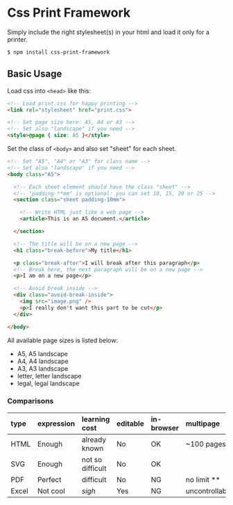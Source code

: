 # Css Print Framework

Simply include the right stylesheet(s) in your html and load it only for a printer.

```bash
$ npm install css-print-framework
```

## Basic Usage

Load css into `<head>` like this:

```html
<!-- Load print.css for happy printing -->
<link rel="stylesheet" href="print.css">

<!-- Set page size here: A5, A4 or A3 -->
<!-- Set also "landscape" if you need -->
<style>@page { size: A5 }</style>
```

Set the class of `<body>` and also set "sheet" for each sheet.

```html
<!-- Set "A5", "A4" or "A3" for class name -->
<!-- Set also "landscape" if you need -->
<body class="A5">

  <!-- Each sheet element should have the class "sheet" -->
  <!-- "padding-**mm" is optional: you can set 10, 15, 20 or 25 -->
  <section class="sheet padding-10mm">

    <!-- Write HTML just like a web page -->
    <article>This is an A5 document.</article>

  </section>

  <!-- The title will be on a new page -->
  <h1 class="break-before">My title</h1>

  <p class="break-after">I will break after this paragraph</p>
  <!-- Break here, the next paragraph will be on a new page -->
  <p>I am on a new page</p>

  <!-- Avoid break inside -->
  <div class="avoid-break-inside">
    <img src="image.png" />
    <p>I really don't want this part to be cut</p>
  </div>

</body>
```

All available page sizes is listed below:

- A5, A5 landscape
- A4, A4 landscape
- A3, A3 landscape
- letter, letter landscape
- legal, legal landscape

### Comparisons

type | expression | learning cost | editable | in-browser | multipage
:-- | :-- | :-- | :-- | :-- | :--
HTML | Enough | already known | No | OK | ~100 pages \*
SVG | Enough | not so difficult | No | OK |
PDF | Perfect | difficult | No | NG | no limit \*\*
Excel | Not cool | *sigh* | Yes | NG | uncontrollable

